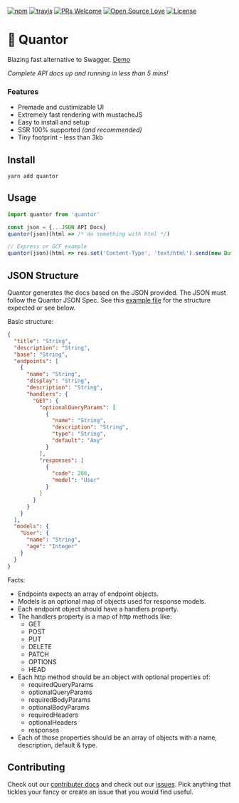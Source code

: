 [![npm](https://img.shields.io/npm/v/quantor.svg)](http://npm.im/quantor)
[![travis](https://travis-ci.com/rametta/quantor.svg?branch=master)](https://travis-ci.com/rametta/quantor)
[![PRs Welcome](https://img.shields.io/badge/PRs-welcome-brightgreen.svg)](http://makeapullrequest.com)
[![Open Source Love](https://badges.frapsoft.com/os/v1/open-source.svg?v=103)](https://github.com/rametta/quantor/)
[![License](https://img.shields.io/badge/License-Apache%202.0-blue.svg)](https://opensource.org/licenses/Apache-2.0)

# 💃 Quantor

Blazing fast alternative to Swagger. [Demo](https://quantor.surge.sh/)

*Complete API docs up and running in less than 5 mins!*

### Features
- Premade and custimizable UI
- Extremely fast rendering with mustacheJS
- Easy to install and setup
- SSR 100% supported *(and recommended)*
- Tiny footprint - less than 3kb

## Install

`yarn add quantor`

## Usage

```js
import quantor from 'quantor'

const json = {...JSON API Docs}
quantor(json)(html => /* do something with html */)

// Express or GCF example
quantor(json)(html => res.set('Content-Type', 'text/html').send(new Buffer(html)))
```

## JSON Structure

Quantor generates the docs based on the JSON provided. The JSON must follow the Quantor JSON Spec. See this [example file](/sample.json) for the structure expected or see below.

Basic structure:
```json
{
  "title": "String",
  "description": "String",
  "base": "String",
  "endpoints": [
    {
      "name": "String",
      "display": "String",
      "description": "String",
      "handlers": {
        "GET": {
          "optionalQueryParams": [
            {
              "name": "String",
              "description": "String",
              "type": "String",
              "default": "Any"
            }
          ],
          "responses": [
            {
              "code": 200,
              "model": "User"
            }
          ]
        }
      }
    }
  ],
  "models": {
    "User": {
      "name": "String",
      "age": "Integer"
    }
  }
}
```

Facts:
- Endpoints expects an array of endpoint objects.
- Models is an optional map of objects used for response models.
- Each endpoint object should have a handlers property.
- The handlers property is a map of http methods like:
  + GET
  + POST
  + PUT
  + DELETE
  + PATCH
  + OPTIONS
  + HEAD
- Each http method should be an object with optional properties of:
  + requiredQueryParams
  + optionalQueryParams
  + requiredBodyParams
  + optionalBodyParams
  + requiredHeaders
  + optionalHeaders
  + responses
- Each of those properties should be an array of objects with a name, description, default & type.

## Contributing
Check out our [contributer docs](/CONTRIBUTING.md) and check out our [issues](https://github.com/rametta/quantor/issues). Pick anything that tickles your fancy or create an issue that you would find useful.